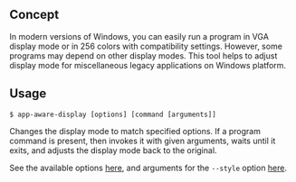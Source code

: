Concept
-------
In modern versions of Windows, you can easily run a program in VGA display mode or in 256 colors with compatibility settings. However, some programs may depend on other display modes. This tool helps to adjust display mode for miscellaneous legacy applications on Windows platform.

Usage
-----
`$ app-aware-display [options] [command [arguments]]`

Changes the display mode to match specified options.
If a program command is present, then invokes it with given arguments, waits until it exits, and adjusts the display mode back to the original.

See the available options [here](app-aware-display.c.k#L119), and arguments for the `--style` option [here](https://msdn.microsoft.com/EN-US/library/office/gg278437.aspx).
